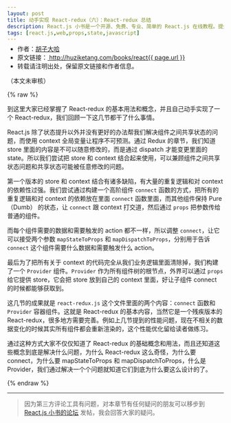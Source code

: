 ```yaml
---
layout: post
title: 动手实现 React-redux（六）：React-redux 总结
description: React.js 小书是一个开源、免费、专业、简单的 React.js 在线教程。提炼实战经验中基础的、重要的、频繁的知识进行重点讲解，让你能用最少的精力深入了解实战中最需要的 React.js 知识。
tags: [react.js,web,props,state,javascript]
---
```


<ul style='font-size: 14px; margin-top: -10px;'>
  <li>
    作者：<a href="https://www.zhihu.com/people/hu-zi-da-ha" target="_blank">胡子大哈</a>
  </li>
  <li>
    原文链接：<a href="http://huziketang.com/books/react{{ page.url }}"> http://huziketang.com/books/react{{ page.url }} </a>
  </li>
  <li>转载请注明出处，保留原文链接和作者信息。</li>
</ul>

（本文未审核）

{% raw %}

到这里大家已经掌握了 React-redux 的基本用法和概念，并且自己动手实现了一个 React-redux，我们回顾一下这几节都干了什么事情。

React.js 除了状态提升以外并没有更好的办法帮我们解决组件之间共享状态的问题，而使用 context 全局变量让程序不可预测。通过 Redux 的章节，我们知道 store 里面的内容是不可以随意修改的，而是通过 dispatch 才能变更里面的 state。所以我们尝试把 store 和 context 结合起来使用，可以兼顾组件之间共享状态问题和共享状态可能被任意修改的问题。

第一个版本的 store 和 context 结合有诸多缺陷，有大量的重复逻辑和对 context 的依赖性过强。我们尝试通过构建一个高阶组件 `connect` 函数的方式，把所有的重复逻辑和对 context 的依赖放在里面 `connect` 函数里面，而其他组件保持 Pure（Dumb） 的状态，让 `connect` 跟 context 打交道，然后通过 `props` 把参数传给普通的组件。

而每个组件需要的数据和需要触发的 action 都不一样，所以调整 `connect`，让它可以接受两个参数 `mapStateToProps` 和 `mapDispatchToProps`，分别用于告诉 `connect` 这个组件需要什么数据和需要触发什么 action。

最后为了把所有关于 context 的代码完全从我们业务逻辑里面清除掉，我们构建了一个 `Provider` 组件。`Provider` 作为所有组件树的根节点，外界可以通过 `props` 给它提供 store，它会把 store 放到自己的 context 里面，好让子组件 connect 的时候都能够获取到。

这几节的成果就是 `react-redux.js` 这个文件里面的两个内容：`connect` 函数和 `Provider` 容器组件。这就是 React-redux 的基本内容，当然它是一个残疾版本的 React-redux，很多地方需要完善。例如上几节提到的性能问题，现在不相关的数据变化的时候其实所有组件都会重新渲染的，这个性能优化留给读者做练习。

通过这种方式大家不仅仅知道了 React-redux 的基础概念和用法，而且还知道这些概念到底是解决什么问题，为什么 React-redux 这么奇怪，为什么要 connect，为什么要 mapStateToProps 和 mapDispatchToProps，什么是 Provider，我们通过解决一个个问题就知道它们到底为什么要这么设计的了。

{% endraw %}

* * *

> 因为第三方评论工具有问题，对本章节有任何疑问的朋友可以移步到 <a target="_blank" href="http://scriptoj.com/category/4/react-js-小书交流区">React.js 小书的论坛</a> 发帖，我会回答大家的疑问。
